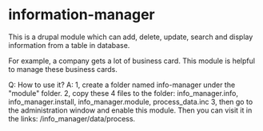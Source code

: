 information-manager
===================

This is a drupal module which can add, delete, update, search and display information from a table in database.

For example, a company gets a lot of business card. This module is helpful to manage these business cards. 

Q: How to use it?
A: 1, create a folder named info-manager under the "module" folder.
   2, copy these 4 files to the folder: info_manager.info, info_manager.install, info_manager.module, process_data.inc
   3, then go to the administration window and enable this module. Then you can visit it in the links: /info_manager/data/process. 
